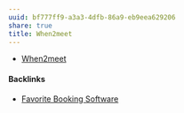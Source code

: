 ```yaml
---
uuid: bf777ff9-a3a3-4dfb-86a9-eb9eea629206
share: true
title: When2meet
---
```

* [When2meet](https://www.when2meet.com/)

#### Backlinks

* [Favorite Booking Software](/3289147a-8fb8-405a-b0cb-e3ad6754964b)